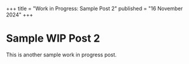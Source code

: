 +++
title = "Work in Progress: Sample Post 2"
published = "16 November 2024"
+++

# Sample WIP Post 2
This is another sample work in progress post.
